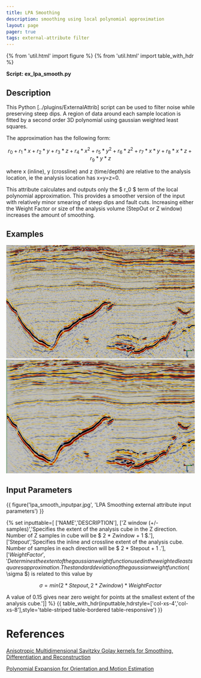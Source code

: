 ```yaml
---
title: LPA Smoothing
description: smoothing using local polynomial approximation
layout: page
pager: true
tags: external-attribute filter
---
```


{% from 'util.html' import figure %}
{% from 'util.html' import table_with_hdr %}

__Script: ex_lpa_smooth.py__

## Description
This Python [../plugins/ExternalAttrib] script can be used to filter noise while preserving steep dips. A region of data around each sample location is fitted by a second order 3D polynomial using gaussian weighted least squares. 

The approximation has the following form:

$$ r_0+ r_1 * x + r_2 * y + r_3 * z + r_4 * x^2 + r_5 * y^2 + r_6 * z^2 +r_7 * x * y + r_8 * x * z + r_9 * y * z $$

where x (inline), y (crossline) and z (time/depth) are relative to the analysis location, ie the analysis location has x=y=z=0.

This attribute calculates and outputs only the $ r_0 $ term of the local polynomial approximation. This provides a smoother version of the input with relatively minor smearing of steep dips and fault cuts. Increasing either the Weight Factor or size of the analysis volume (StepOut or Z window) increases the amount of smoothing.

## Examples

<div class="juxtapose">
    <img src="images/lpa_input.jpg" data-label="Input" />
    <img src="images/lpa_2x2x2.jpg"  data-label="lpa 2x2x2 WF: 0.5" />
</div>

## Input Parameters

{{ figure('lpa_smooth_inputpar.jpg', 'LPA Smoothing external attribute input parameters') }}

{% set inputtable=[
['NAME','DESCRIPTION'],
['Z window (+/-samples)','Specifies the extent of the analysis cube in the Z direction. Number of Z samples in cube will be $ 2 * Zwindow + 1 $.'],
['Stepout','Specifies the inline and crossline extent of the analysis cube. Number of samples in each direction will be $ 2 * Stepout + 1 $.'],
['Weight Factor','Determines the extent of the gaussian weight function used in the weighted least squares approximation.  The standard deviation of the gaussian weight function ($ \sigma $) is related to this value by

$$ \sigma = min(2*Stepout, 2*Zwindow) * WeightFactor $$

A value of 0.15 gives near zero weight for points at the smallest extent of the analysis cube.']]
%}
{{ table_with_hdr(inputtable,hdrstyle=['col-xs-4','col-xs-8'],style='table-striped table-bordered table-responsive') }}

# References
[Anisotropic Multidimensional Savitzky Golay kernels for Smoothing, Differentiation and Reconstruction](http://www.doc.ic.ac.uk/research/technicalreports/2006/DTR06-8.pdf)

[Polynomial Expansion for Orientation and Motion Estimation](http://www.diva-portal.org/smash/get/diva2:302485/FULLTEXT01.pdf)

